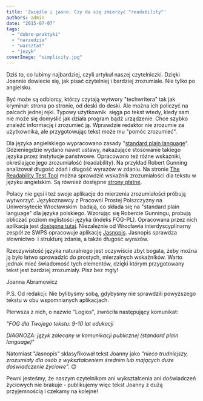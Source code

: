 ```yaml
---
title: 'Zwięźle i jasno. Czy da się zmierzyć "readability"'
authors: admin
date: "2015-07-07"
tags:
  - "dobre-praktyki"
  - "narzedzia"
  - "warsztat"
  - "jezyk"
coverImage: "simplicity.jpg"
---
```


Dziś to, co lubimy najbardziej, czyli artykuł naszej czytelniczki. Dzięki
Joannie dowiecie się, jak pisać czytelniej i bardziej zrozumiale. Nie tylko po
angielsku.

<!--truncate-->

Być może są odbiorcy, którzy czytają wytwory "techwritera" tak jak kryminał:
strona po stronie, od deski do deski. Ale można ich policzyć na palcach jednej
ręki. Typowy użytkownik  sięga po tekst wtedy, kiedy sam nie może się domyślić
jak działa program bądź urządzenie. Chce szybko znaleźć informację i zrozumieć
ją. Wprawdzie redaktor nie zrozumie za użytkownika, ale przygotowując tekst może
mu "pomóc zrozumieć".

Dla języka angielskiego wypracowano zasady
"[standard plain language](http://www.plainenglish.org.nz/rachels-checklist.php)".
Gdzieniegdzie wydano nawet ustawy, nakazujące stosowanie takiego języka przez
instytucje państwowe. Opracowano też różne wskaźniki, określające jego
zrozumiałość (readability). Na przykład Robert Gunning analizował długość zdań i
długość wyrazów w zdaniu. Na stronie
[The Readability Test Tool](http://read-able.com/) można sprawdzić wskaźnik
zrozumiałości dla tekstu w języku angielskim. Są również dostępne
[strony płatne](https://readability-score.com/).

Polacy nie gęsi i też swoje aplikacje do mierzenia zrozumiałości próbują
wytworzyć. Językoznawcy z Pracowni Prostej Polszczyzny na Uniwersytecie
Wrocławskim  badają, co składa się na "standard plain language" dla języka
polskiego. Wzorując się Robercie Gunningu, probują obliczać poziom mglistości
języka (indeks FOG-PL). Opracowana przez nich aplikacja jest
[dostępna tutaj](http://www.logios.pl/). Niezależnie od Wrocławia
interdyscyplinarny zespół ze SWPS opracowuje aplikację
[Jasnopis](http://jasnopis.pl/aplikacja). Jasnopis sprawdza słownictwo  i
strukturę zdania, a także długość wyrazów.

Rzeczywistość języka naturalnego jest oczywiście zbyt bogata, żeby można ją było
łatwo sprowadzić do prostych, mierzalnych wskaźników. Warto jednak mieć
świadomość tych elementów, dzięki którym przygotowany tekst jest bardziej
zrozumiały. Pisz bez mgły!

Joanna Abramowicz

P.S. Od redakcji: Nie bylibyśmy sobą, gdybyśmy nie sprawdzili powyższego tekstu
w obu wspomnianych aplikacjach.

Pierwsza z nich, o nazwie "Logios", zwróciła następujący komunikat:

_"FOG dla Twojego tekstu: 9-10 lat edukacji_

_DIAGNOZA: język zalecany w komunikacji publicznej (standard plain language)"_

Natomiast "Jasnopis" sklasyfikował tekst Joanny jako _"nieco trudniejszy,
zrozumiały dla osób z wykształceniem średnim lub mających duże doświadczenie
życiowe"._ 😊

Pewni jesteśmy, że naszym czytelnikom ani wykształcenia ani doświadczeń
życiowych nie brakuje - publikujemy więc tekst Joanny z dużą przyjemnością i
czekamy na kolejne!
